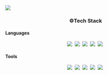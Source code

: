 <img src="https://capsule-render.vercel.app/api?type=waving&height=300&color=87cefa&text=This%20is%20Hyeonsik's%20Github&animation=fadeIn"/>

<h3 align="center">⚙Tech Stack </h3>

<h4>Languages</h4>
<div align="center">
  <img src="https://img.shields.io/badge/Python-3776AB?style=flat&logo=Python&logoColor=white" />&nbsp;
  <img src="https://img.shields.io/badge/Pytorch-EE4C2C?style=flat&logo=Pytorch&logoColor=white" />&nbsp;
  <img src="https://img.shields.io/badge/SQL-4479A1?style=flat&logo=MySQL&logoColor=white" />&nbsp;
  <img src="https://img.shields.io/badge/R-276DC3?style=flat&logo=R&logoColor=white" />&nbsp;
  <img src="https://img.shields.io/badge/Excel-217346?style=flat&logo=Microsoft Excel&logoColor=white" />&nbsp;
</div>

<h4>Tools</h4>
<div align="center">
  <img src="https://img.shields.io/badge/Jupyter-F37626?style=flat&logo=Jupyter&logoColor=white" />&nbsp;
  <img src="https://img.shields.io/badge/VSCode-007ACC?style=flat&logo=Visual Studio Code&logoColor=white" />&nbsp;
  <img src="https://img.shields.io/badge/Google Colab-F9AB00?style=flat&logo=Google Colab&logoColor=white" />&nbsp;
  <img src="https://img.shields.io/badge/GitHub-181717?style=flat&logo=GitHub&logoColor=white" />&nbsp;
  <img src="https://img.shields.io/badge/Slack-4A154B?style=flat&logo=Slack&logoColor=white" />&nbsp;
</div>







